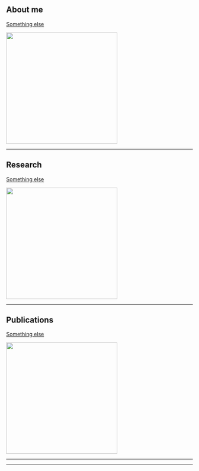 ## About me

[Something else](/sample_page)

<img src="images/cassata.jpeg?raw=true" width="300"/>

---

## Research

[Something else](/sample_page)

<img src="images/cassata.jpeg?raw=true" width="300"/>

---

## Publications

[Something else](/sample_page)

<img src="images/cassata.jpeg?raw=true" width="300"/>


---
---



